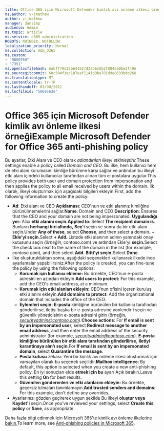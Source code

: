 ```yaml
---
title: Office 365 için Microsoft Defender kimlik avı önleme ilkesi örneği
ms.author: v-jmathew
author: v-jmathew
manager: dansimp
audience: Admin
ms.topic: article
ms.service: o365-administration
ROBOTS: NOINDEX, NOFOLLOW
localization_priority: Normal
ms.collection: Adm_O365
ms.custom:
- "9000760"
- "7391"
ms.openlocfilehash: eabff70c22b641627d3ab6c0b2f8846a0be2f49e
ms.sourcegitcommit: 60c504f3ac187eaf1141b3ba701d9e0633bdd968
ms.translationtype: MT
ms.contentlocale: tr-TR
ms.lasthandoff: 03/08/2021
ms.locfileid: "50695638"
---
```

# <a name="example-microsoft-defender-for-office-365-anti-phishing-policy"></a><span data-ttu-id="c4b92-102">Office 365 için Microsoft Defender kimlik avı önleme ilkesi örneği</span><span class="sxs-lookup"><span data-stu-id="c4b92-102">Example Microsoft Defender for Office 365 anti-phishing policy</span></span>

<span data-ttu-id="c4b92-103">Bu ayarlar, Etki Alanı ve CEO olarak *adlandırılan ilkeyi etkinleştirir.*</span><span class="sxs-lookup"><span data-stu-id="c4b92-103">These settings enable a policy called *Domain and CEO*.</span></span> <span data-ttu-id="c4b92-104">Bu ilke, hem kullanıcı hem de etki alanı korumasını kimliğe bürünme karşı sağlar ve ardından bu ilkeyi etki alanı içindeki kullanıcılar tarafından alınan tüm e-postalara uygular.</span><span class="sxs-lookup"><span data-stu-id="c4b92-104">This policy provides both user and domain protection from impersonation and then applies the policy to all email received by users within the domain.</span></span> <span data-ttu-id="c4b92-105">İlk olarak, ilkeyi oluşturmak için aşağıdaki bilgileri ekleyin:</span><span class="sxs-lookup"><span data-stu-id="c4b92-105">First, add the following information to create the policy:</span></span>

- <span data-ttu-id="c4b92-106">**Ad**: Etki alanı ve CEO **Açıklaması**: CEO'nun ve etki alanınız kimliğine bürünülmemelerini sağlar.</span><span class="sxs-lookup"><span data-stu-id="c4b92-106">**Name**: Domain and CEO **Description**: Ensures that the CEO and your domain are not being impersonated.</span></span>
  <span data-ttu-id="c4b92-107">**Uygulandığı yer:** Alıcı **etki alanını seçin.**</span><span class="sxs-lookup"><span data-stu-id="c4b92-107">**Applied to**: Select **The recipient domain is**.</span></span> <span data-ttu-id="c4b92-108">Bunların **herhangi biri altında,** **Seç'i** seçin ve sonra da bir etki alanı seçin.</span><span class="sxs-lookup"><span data-stu-id="c4b92-108">Under **Any of these**, select **Choose**, and then select a domain.</span></span> <span data-ttu-id="c4b92-109">+ **Ekle'yi seçin.**</span><span class="sxs-lookup"><span data-stu-id="c4b92-109">Select **+ Add**.</span></span> <span data-ttu-id="c4b92-110">Listede etki alanının adının yanındaki onay kutusunu seçin *(örneğin,* contoso.com) ve ardından Ekle'yi **seçin.**</span><span class="sxs-lookup"><span data-stu-id="c4b92-110">Select the check box next to the name of the domain in the list (for example, *contoso.com*), and then select **Add**.</span></span> <span data-ttu-id="c4b92-111">**Bitti'yi seçin.**</span><span class="sxs-lookup"><span data-stu-id="c4b92-111">Select **Done**.</span></span>
- <span data-ttu-id="c4b92-112">İlke oluşturulduktan sonra, aşağıdaki seçenekleri kullanarak ilkede ince ayarlamalar yapabilirsiniz:</span><span class="sxs-lookup"><span data-stu-id="c4b92-112">After the policy is created, you can fine-tune the policy by using the following options:</span></span>
  - <span data-ttu-id="c4b92-113">**Korumak için kullanıcı ekleme:** Bu örnekte, CEO'nun e-posta adresini en azından ekleyin.</span><span class="sxs-lookup"><span data-stu-id="c4b92-113">**Add users to protect:** For this example, add the CEO's email address, at a minimum.</span></span>
  - <span data-ttu-id="c4b92-114">**Korumak için etki alanları ekleyin:** CEO'nun ofisini içeren kuruluş etki alanını ekleyin.</span><span class="sxs-lookup"><span data-stu-id="c4b92-114">**Add domains to protect**: Add the organizational domain that includes the office of the CEO.</span></span>
  - <span data-ttu-id="c4b92-115">**Eylemleri seçin:** **E-posta** kimliğine bürünülen bir kullanıcı tarafından gönderilirse, iletiyi başka bir e-posta adresine yönlendir'i seçin ve güvenlik yöneticisinin e-posta adresini girin (örneğin, *securityadmin@contoso.com).*</span><span class="sxs-lookup"><span data-stu-id="c4b92-115">**Choose actions**: For **If email is sent by an impersonated user**, select **Redirect message to another email address**, and then enter the email address of the security administrator (for example, *securityadmin@contoso.com*).</span></span> <span data-ttu-id="c4b92-116">**E-posta kimliğine bürünülen bir etki alanı tarafından gönderilirse,** **iletiyi karantinaya alın'ı seçin.**</span><span class="sxs-lookup"><span data-stu-id="c4b92-116">For **If email is sent by an impersonated domain**, select **Quarantine the message**.</span></span>
  - <span data-ttu-id="c4b92-117">**Posta kutusu** zekası: Yeni bir kimlik avı önleme ilkesi oluşturmak için varsayılan olarak bu seçenek seçilidir.</span><span class="sxs-lookup"><span data-stu-id="c4b92-117">**Mailbox intelligence**: By default, this option is selected when you create a new anti-phishing policy.</span></span> <span data-ttu-id="c4b92-118">En iyi sonuçları elde **etmek için bu** ayarı Açık bırakın.</span><span class="sxs-lookup"><span data-stu-id="c4b92-118">Leave this setting **On** for best results.</span></span>
  - <span data-ttu-id="c4b92-119">**Güvenilen gönderenleri ve etki alanlarını ekleyin:** Bu örnekte, geçersiz kılmaları tanımlamayın.</span><span class="sxs-lookup"><span data-stu-id="c4b92-119">**Add trusted senders and domains:** For this example, don't define any overrides.</span></span>
- <span data-ttu-id="c4b92-120">Ayarlarınızı gözden geçirerek uygun şekilde Bu ilkeyi **oluştur veya** **Kaydet'i** seçin.</span><span class="sxs-lookup"><span data-stu-id="c4b92-120">Once you've reviewed your settings, select **Create this policy** or **Save**, as appropriate.</span></span>

<span data-ttu-id="c4b92-121">Daha fazla bilgi edinmek için [Microsoft 365'te kimlik avı önleme ilkelerine bakın.](https://go.microsoft.com/fwlink/?linkid=2092235)</span><span class="sxs-lookup"><span data-stu-id="c4b92-121">To learn more, see [Anti-phishing policies in Microsoft 365](https://go.microsoft.com/fwlink/?linkid=2092235).</span></span>
